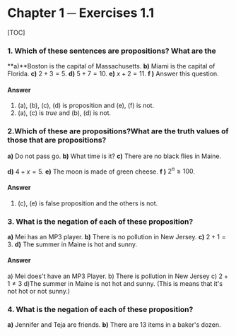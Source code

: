 # Chapter 1 ─ Exercises 1.1

[TOC]

 ###  1. Which of these sentences are propositions? What are the

**a)**Boston is the capital of Massachusetts.
**b)** Miami is the capital of Florida.
**c)** $2 + 3 = 5$.
**d)** $5 + 7 = 10$.
**e)** $x + 2 = 11$.
**f )** Answer this question.

#### Answer

1. (a), (b), (c), (d) is proposition and (e), (f) is not.
2. (a), (c) is *true* and (b), (d) is not.



### 2.Which of these are propositions?What are the truth values of those that are propositions?

**a)** Do not pass go.
**b)** What time is it?
**c)** There are no black ﬂies in Maine.

**d)** $4 + x = 5$.
**e)** The moon is made of green cheese.
**f )** $2^n ≥ 100$.

#### Answer

1. (c), (e) is false proposition and the others is not.

### 3. What is the negation of each of these proposition?

**a)** Mei has an MP3 player.
**b)** There is no pollution in New Jersey.
**c)** $2 + 1 = 3$.
**d)** The summer in Maine is hot and sunny.

#### Answer

a) Mei does't have an MP3 Player.
b) There is pollution in New Jersey
c) $2 + 1 \neq 3$
d)The summer in Maine is not hot and sunny.
(This is means that it's not hot or not sunny.)



### 4. What is the negation of each of these proposition?

**a)** Jennifer and Teja are friends.
**b)** There are 13 items in a baker's dozen.